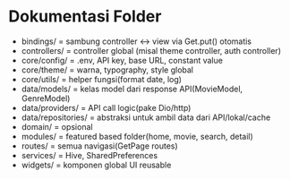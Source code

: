 # Dokumentasi Folder
- bindings/ = sambung controller <-> view via Get.put() otomatis
- controllers/ = controller global (misal theme controller, auth controller)
- core/config/ = .env, API key, base URL, constant value
- core/theme/ = warna, typography, style global
- core/utils/ = helper fungsi(format date, log)
- data/models/ = kelas model dari response API(MovieModel, GenreModel)
- data/providers/ = API call logic(pake Dio/http)
- data/repositories/ = abstraksi untuk ambil data dari API/lokal/cache
- domain/ = opsional
- modules/ = featured based folder(home, movie, search, detail)
- routes/ = semua navigasi(GetPage routes)
- services/ = Hive, SharedPreferences
- widgets/ = komponen global UI reusable